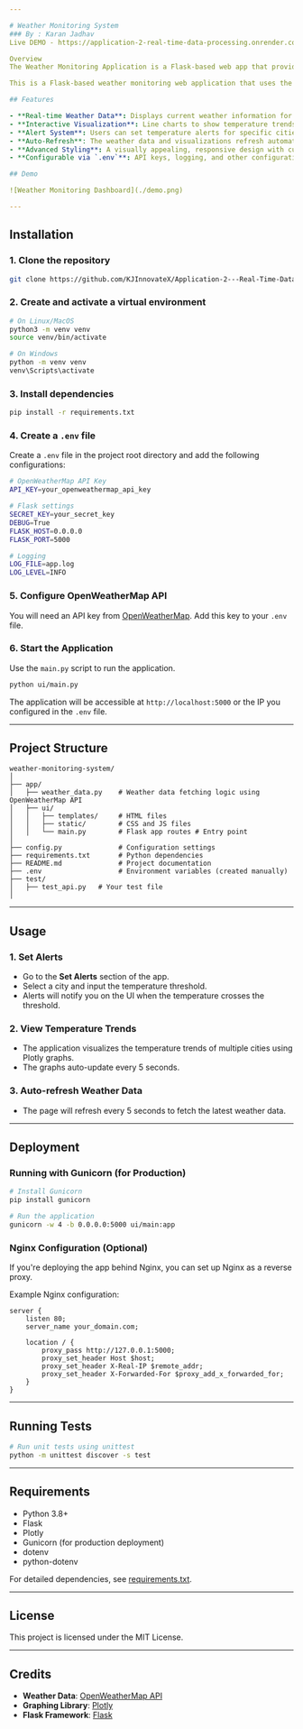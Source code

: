 ```yaml
---

# Weather Monitoring System
### By : Karan Jadhav
Live DEMO - https://application-2-real-time-data-processing.onrender.com/

Overview
The Weather Monitoring Application is a Flask-based web app that provides real-time weather data for multiple cities in India. Utilizing the OpenWeatherMap API, the application fetches current weather conditions, displays temperature trends through interactive plots using Plotly, and allows users to set temperature alerts for their chosen cities.

This is a Flask-based weather monitoring web application that uses the OpenWeatherMap API to display real-time weather data for multiple cities. It features live weather updates, interactive temperature trend charts, and an alert system for setting temperature thresholds by the user.

## Features

- **Real-time Weather Data**: Displays current weather information for multiple cities.
- **Interactive Visualization**: Line charts to show temperature trends using Plotly.
- **Alert System**: Users can set temperature alerts for specific cities, notifying them when thresholds are exceeded.
- **Auto-Refresh**: The weather data and visualizations refresh automatically every 5 seconds.
- **Advanced Styling**: A visually appealing, responsive design with customized CSS for a better user experience.
- **Configurable via `.env`**: API keys, logging, and other configurations can be set via a `.env` file.

## Demo

![Weather Monitoring Dashboard](./demo.png)

---
```


## Installation

### 1. Clone the repository

```bash
git clone https://github.com/KJInnovateX/Application-2---Real-Time-Data-Processing-System-for-Weather-Monitoring.git
```

### 2. Create and activate a virtual environment

```bash
# On Linux/MacOS
python3 -m venv venv
source venv/bin/activate

# On Windows
python -m venv venv
venv\Scripts\activate
```

### 3. Install dependencies

```bash
pip install -r requirements.txt
```

### 4. Create a `.env` file

Create a `.env` file in the project root directory and add the following configurations:

```bash
# OpenWeatherMap API Key
API_KEY=your_openweathermap_api_key

# Flask settings
SECRET_KEY=your_secret_key
DEBUG=True
FLASK_HOST=0.0.0.0
FLASK_PORT=5000

# Logging
LOG_FILE=app.log
LOG_LEVEL=INFO
```

### 5. Configure OpenWeatherMap API

You will need an API key from [OpenWeatherMap](https://home.openweathermap.org/users/sign_up). Add this key to your `.env` file.

### 6. Start the Application

Use the `main.py` script to run the application.

```bash
python ui/main.py
```

The application will be accessible at `http://localhost:5000` or the IP you configured in the `.env` file.

---

## Project Structure

```
weather-monitoring-system/
│
├── app/
│   ├── weather_data.py    # Weather data fetching logic using OpenWeatherMap API
│   ├── ui/
│   │   ├── templates/     # HTML files
│   │   ├── static/        # CSS and JS files
│   │   └── main.py        # Flask app routes # Entry point
│
├── config.py              # Configuration settings       
├── requirements.txt       # Python dependencies
├── README.md              # Project documentation
├── .env                   # Environment variables (created manually)
├── test/
│   ├── test_api.py   # Your test file
│   

```

---

## Usage

### 1. Set Alerts

- Go to the **Set Alerts** section of the app.
- Select a city and input the temperature threshold.
- Alerts will notify you on the UI when the temperature crosses the threshold.

### 2. View Temperature Trends

- The application visualizes the temperature trends of multiple cities using Plotly graphs.
- The graphs auto-update every 5 seconds.

### 3. Auto-refresh Weather Data

- The page will refresh every 5 seconds to fetch the latest weather data.

---

## Deployment

### Running with Gunicorn (for Production)

```bash
# Install Gunicorn
pip install gunicorn

# Run the application
gunicorn -w 4 -b 0.0.0.0:5000 ui/main:app
```

### Nginx Configuration (Optional)

If you're deploying the app behind Nginx, you can set up Nginx as a reverse proxy.

Example Nginx configuration:

```nginx
server {
    listen 80;
    server_name your_domain.com;

    location / {
        proxy_pass http://127.0.0.1:5000;
        proxy_set_header Host $host;
        proxy_set_header X-Real-IP $remote_addr;
        proxy_set_header X-Forwarded-For $proxy_add_x_forwarded_for;
    }
}
```

---

## Running Tests

```bash
# Run unit tests using unittest
python -m unittest discover -s test
```

---

## Requirements

- Python 3.8+
- Flask
- Plotly
- Gunicorn (for production deployment)
- dotenv
- python-dotenv

For detailed dependencies, see [requirements.txt](./requirements.txt).

---

## License

This project is licensed under the MIT License.

---

## Credits

- **Weather Data**: [OpenWeatherMap API](https://openweathermap.org/)
- **Graphing Library**: [Plotly](https://plotly.com/)
- **Flask Framework**: [Flask](https://flask.palletsprojects.com/)

